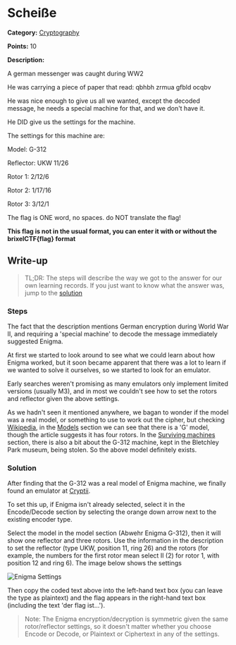 # Scheiße
**Category:** [Cryptography](../README.md)

**Points:** 10

**Description:**

A german messenger was caught during WW2

He was carrying a piece of paper that read: qbhbh zrmua gfbld ocqbv

He was nice enough to give us all we wanted, except the decoded message, he needs a special machine for that, and we don't have it.

He DID give us the settings for the machine.

The settings for this machine are:

Model: G-312

Reflector: UKW 11/26

Rotor 1: 2/12/6

Rotor 2: 1/17/16

Rotor 3: 3/12/1

The flag is ONE word, no spaces. do NOT translate the flag!

**This flag is not in the usual format, you can enter it with or without the brixelCTF{flag} format**

## Write-up
> TL;DR: The steps will describe the way we got to the answer for our own learning records. If you just want to know what the answer was, jump to the [solution](#solution)

### Steps
The fact that the description mentions German encryption during World War II, and requiring a 'special machine' to decode the message immediately suggested Enigma.

At first we started to look around to see what we could learn about how Enigma worked, but it soon became apparent that there was a lot to learn if we wanted to solve it ourselves, so we started to look for an emulator.

Early searches weren't promising as many emulators only implement limited versions (usually M3), and in most we couldn't see how to set the rotors and reflector given the above settings.

As we hadn't seen it mentioned anywhere, we bagan to wonder if the model was a real model, or something to use to work out the cipher, but checking [Wikipedia](https://en.wikipedia.org/wiki/Enigma_machine), in the [Models](https://en.wikipedia.org/wiki/Enigma_machine#Models) section we can see that there is a 'G' model, though the article suggests it has four rotors. In the [Surviving machines](https://en.wikipedia.org/wiki/Enigma_machine#Surviving_machines) section, there is also a bit about the G-312 machine, kept in the Bletchley Park museum, being stolen. So the above model definitely exists.

### Solution
After finding that the G-312 was a real model of Enigma machine, we finally found an emulator at [Cryptii](https://cryptii.com/pipes/enigma-machine).

To set this up, if Enigma isn't already selected, select it in the Encode/Decode section by selecting the orange down arrow next to the existing encoder type.

Select the model in the model section (Abwehr Enigma G-312), then it will show one reflector and three rotors. Use the information in the description to set the reflector (type UKW, position 11, ring 26) and the rotors (for example, the numbers for the first rotor mean select II (2) for rotor 1, with position 12 and ring 6). The image below shows the settings

![Enigma Settings](enigma_settings.png)

Then copy the coded text above into the left-hand text box (you can leave the type as plaintext) and the flag appears in the right-hand text box (including the text 'der flag ist...').

> Note: The Enigma encryption/decryption is symmetric given the same rotor/reflector settings, so it doesn't matter whether you choose Encode or Decode, or Plaintext or Ciphertext in any of the settings.
